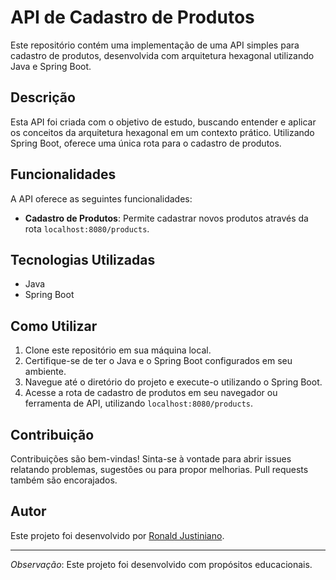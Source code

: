 
# API de Cadastro de Produtos

Este repositório contém uma implementação de uma API simples para cadastro de produtos, desenvolvida com arquitetura hexagonal utilizando Java e Spring Boot.

## Descrição

Esta API foi criada com o objetivo de estudo, buscando entender e aplicar os conceitos da arquitetura hexagonal em um contexto prático. Utilizando Spring Boot, oferece uma única rota para o cadastro de produtos.

## Funcionalidades

A API oferece as seguintes funcionalidades:

- **Cadastro de Produtos**: Permite cadastrar novos produtos através da rota `localhost:8080/products`.

## Tecnologias Utilizadas

- Java
- Spring Boot

## Como Utilizar

1. Clone este repositório em sua máquina local.
2. Certifique-se de ter o Java e o Spring Boot configurados em seu ambiente.
3. Navegue até o diretório do projeto e execute-o utilizando o Spring Boot.
4. Acesse a rota de cadastro de produtos em seu navegador ou ferramenta de API, utilizando `localhost:8080/products`.

## Contribuição

Contribuições são bem-vindas! Sinta-se à vontade para abrir issues relatando problemas, sugestões ou para propor melhorias. Pull requests também são encorajados.

## Autor

Este projeto foi desenvolvido por [Ronald Justiniano](https://github.com/donRond).

---

*Observação*: Este projeto foi desenvolvido com propósitos educacionais.

